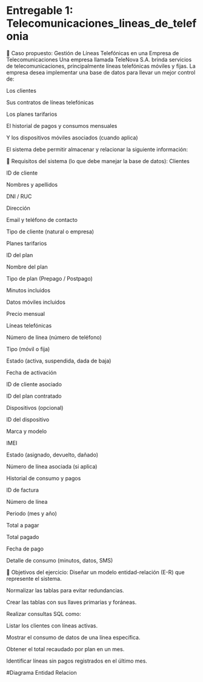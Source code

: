 # Entregable 1: Telecomunicaciones_lineas_de_telefonia
🧩 Caso propuesto: Gestión de Líneas Telefónicas en una Empresa de Telecomunicaciones
Una empresa llamada TeleNova S.A. brinda servicios de telecomunicaciones, principalmente líneas telefónicas móviles y fijas. La empresa desea implementar una base de datos para llevar un mejor control de:

Los clientes

Sus contratos de líneas telefónicas

Los planes tarifarios

El historial de pagos y consumos mensuales

Y los dispositivos móviles asociados (cuando aplica)

El sistema debe permitir almacenar y relacionar la siguiente información:

🧾 Requisitos del sistema (lo que debe manejar la base de datos):
Clientes

ID de cliente

Nombres y apellidos

DNI / RUC

Dirección

Email y teléfono de contacto

Tipo de cliente (natural o empresa)

Planes tarifarios

ID del plan

Nombre del plan

Tipo de plan (Prepago / Postpago)

Minutos incluidos

Datos móviles incluidos

Precio mensual

Líneas telefónicas

Número de línea (número de teléfono)

Tipo (móvil o fija)

Estado (activa, suspendida, dada de baja)

Fecha de activación

ID de cliente asociado

ID del plan contratado

Dispositivos (opcional)

ID del dispositivo

Marca y modelo

IMEI

Estado (asignado, devuelto, dañado)

Número de línea asociada (si aplica)

Historial de consumo y pagos

ID de factura

Número de línea

Periodo (mes y año)

Total a pagar

Total pagado

Fecha de pago

Detalle de consumo (minutos, datos, SMS)

🧠 Objetivos del ejercicio:
Diseñar un modelo entidad-relación (E-R) que represente el sistema.

Normalizar las tablas para evitar redundancias.

Crear las tablas con sus llaves primarias y foráneas.

Realizar consultas SQL como:

Listar los clientes con líneas activas.

Mostrar el consumo de datos de una línea específica.

Obtener el total recaudado por plan en un mes.

Identificar líneas sin pagos registrados en el último mes.

#Diagrama Entidad Relacion
